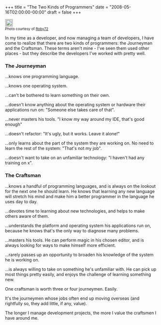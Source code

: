 +++
title = "The Two Kinds of Programmers"
date = "2008-05-16T02:00:00-00:00"
draft = false
+++

<div style="margin-bottom: 10px;">
<img src="http://farm3.static.flickr.com/2342/1749662703_480d816bd1.jpg" style="border: 5px solid #ccc;"/><br/>
<small>Photo courtesy of
<a href="http://www.flickr.com/photos/roby72/1749662703/">Roby72</a></small>
</div>

In my time as a developer, and now managing a team of developers, I have
come to realize that there are two kinds of programmers: the Journeyman
and the Craftsman. These terms aren't mine - I've seen them used other
places - but they describe the developers I've worked with pretty well.

### The Journeyman

...knows one programming language.

...knows one operating system.

...can't be bothered to learn something on their own.

...doesn't know anything about the operating system or hardware their
applications run on: "Someone else takes care of that".

...never masters his tools. "I know my way around my IDE, that's good
enough"

...doesn't refactor: "It's ugly, but it works. Leave it alone!"

...only learns about the part of the system they are working on. No need
to learn the rest of the system: "That's not my job".

...doesn't want to take on an unfamiliar technology: "I haven't had any
training on x".

### The Craftsman

...knows a handful of programming languages, and is always on the
lookout for the next one he should learn. He knows that learning any new
language will stretch his mind and make him a better programmer in the
language he uses day to day.

...devotes time to learning about new technologies, and helps to make
others aware of them.

...understands the platform and operating system his applications run
on, because he knows that's the only way to diagnose many problems.

...masters his tools. He can perform magic in his chosen editor, and is
always looking for ways to make himself more efficient.

...rarely passes up an opportunity to broaden his knowledge of the
system he is working on.

...is always willing to take on something he's unfamiliar with. He can
pick up most things pretty easily, and enjoys the challenge of learning
something new.

One craftsman is worth three or four journeymen. Easily.

It's the journeymen whose jobs often end up moving overseas (and
rightfully so, they add little, if any, value).

The longer I manage development projects, the more I value the craftsmen
I have around me.

